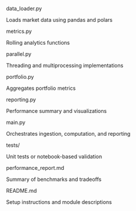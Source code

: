 data_loader.py

Loads market data using pandas and polars

metrics.py

Rolling analytics functions

parallel.py

Threading and multiprocessing implementations

portfolio.py

Aggregates portfolio metrics

reporting.py

Performance summary and visualizations

main.py

Orchestrates ingestion, computation, and reporting

tests/

Unit tests or notebook-based validation

performance_report.md

Summary of benchmarks and tradeoffs

README.md

Setup instructions and module descriptions

